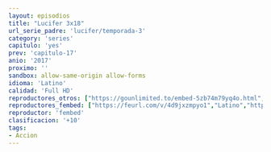 ```yaml
---
layout: episodios
title: "Lucifer 3x18"
url_serie_padre: 'lucifer/temporada-3'
category: 'series'
capitulo: 'yes'
prev: 'capitulo-17'
anio: '2017'
proximo: ''
sandbox: allow-same-origin allow-forms
idioma: 'Latino'
calidad: 'Full HD'
reproductores_otros: ["https://gounlimited.to/embed-5zb74m79yq4o.html","Latino","https://supervideo.tv/e/bawbhul2tge1","Latino","https://movcloud.net/embed/hc-KW0cA_DHV","Latino"]
reproductores_fembed: ["https://feurl.com/v/4d9jxzmpyo1","Latino","https://feurl.com/v/80oe5gqg-7o","Latino","https://animekao.xyz/v/1l9654gwlo5","Latino"]
reproductor: 'fembed'
clasificacion: '+10'
tags:
- Accion
---
```












